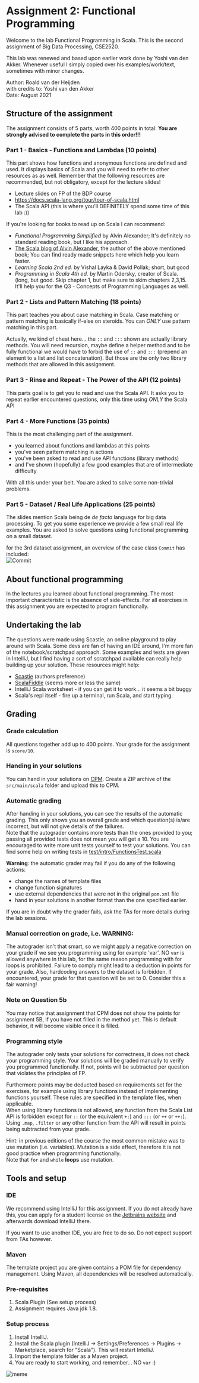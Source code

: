 # Assignment 2: Functional Programming
Welcome to the lab Functional Programming in Scala. This is the second
assignment of Big Data Processing, CSE2520.  

This lab was renewed and based upon earlier work done by Yoshi van den Akker. Whenever useful I simply copied over his
examples/work/text, sometimes with minor changes.

Author: Roald van der Heijden  
with credits to: Yoshi van den Akker  
Date: August 2021


## Structure of the assignment
The assignment consists of 5 parts, worth 400 points in total:
**You are strongly advised to complete the parts in this order!!!**


### Part 1 - Basics - Functions and Lambdas (10 points)

This part shows how functions and anonymous functions are defined and used.
It displays basics of Scala and you will need to refer to other resources as
as well. Remember that the following resources are recommended, but not obligatory, except for the
lecture slides!
- Lecture slides on FP of the BDP course
- https://docs.scala-lang.org/tour/tour-of-scala.html
- The Scala API (this is where you'll DEFINITELY spend some time of this lab :))

If you're looking for books to read up on Scala I can recommend:
- *Functional Programming Simplified* by Alvin Alexander; It's definitely no
standard reading book, but I like his approach.
- [The Scala blog of Alvin Alexander](https://alvinalexander.com/scala/), the author of the above mentioned book; You can 
find ready made snippets here which help you learn faster.
- *Learning Scala 2nd ed.* by Vishal Layka & David Pollak; short, but good
- *Programming in Scala 4th ed.* by Martin Odersky, creator of Scala. (long, but
good. Skip chapter 1, but make sure to skim chapters 2,3,15. It'll help you for 
the Q3 - Concepts of Programming Languages as well.

### Part 2 - Lists and Pattern Matching (18 points)
This part teaches you about case matching in Scala. Case matching or pattern 
matching is basically if-else on steroids. You can *ONLY* use pattern matching in this part.  

Actually, we kind of cheat here... the `::` and `:::` shown are actually library
methods. You will need recursion, maybe define a helper method and to be fully 
functional we would have to forbid the use of `::` and `:::` (prepend an 
element to a list and list concatenation). But those are the only two library methods that are allowed in this assignment.  

### Part 3 - Rinse and Repeat - The Power of the API (12 points)
This parts goal is to get you to read and use the Scala API. It asks you to 
repeat earlier encountered questions, only this time using *ONLY* the Scala API

### Part 4 - More Functions (35 points)
This is the most challenging part of the assignment.
- you learned about functions and lambdas at this points
- you've seen pattern matching in actions
- you've been asked to read and use API functions (library methods)
- and I've shown (hopefully) a few good examples that are of intermediate difficulty

With all this under your belt. You are asked to solve some non-trivial problems.

### Part 5 - Dataset / Real Life Applications (25 points)

The slides mention Scala being de *de facto* language for big data processing.
To get you some experience we provide a few small real life examples. You are 
asked to solve questions using functional programming on a small dataset.

for the 3rd dataset assignment, an overview of the case class `Commit` has  
included:  
![Commit](Commit.png)


## About functional programming
In the lectures you learned about functional programming.
The most important characteristic is the absence of side-effects.
For all exercises in this assignment you are expected to program functionally.

## Undertaking the lab
The questions were made using Scastie, an online playground to play around
with Scala. Some devs are fan of having an IDE around, I'm more fan of the 
notebook/scratchpad approach. Some examples and tests are given in IntelliJ,
but I find having a sort of scratchpad available can really help building up 
your solution. These resources might help:
- [Scastie](https://scastie.scala-lang.org/) (authors preference)
- [ScalaFiddle](https://scalafiddle.io/) (seems more or less the same)
- IntelliJ Scala worksheet - if you can get it to work... it seems a bit buggy
- Scala's repl itself - fire up a terminal, run Scala, and start typing.

## Grading
### Grade calculation
All questions together add up to 400 points. Your grade for the assignment is `score/10`.

### Handing in your solutions
You can hand in your solutions on [CPM](https://cpm.ewi.tudelft.nl).
Create a ZIP archive of the `src/main/scala` folder and upload this to CPM.

### Automatic grading
After handing in your solutions, you can see the results of the automatic grading.
This only shows you an overall grade and which question(s) is/are incorrect,
but will not give details of the failures.\
Note that the autograder contains more tests than the ones provided to you;
passing all provided tests does not mean you will get a 10.
You are encouraged to write more unit tests yourself to test your solutions.
You can find some help on writing tests in [test/intro/FunctionsTest.scala](<src/test/scala/intro/FunctionsTest.scala>)

**Warning**: the automatic grader may fail if you do any of the following actions:
- change the names of template files
- change function signatures
- use external dependencies that were not in the original `pom.xml` file
- hand in your solutions in another format than the one specified earlier.

If you are in doubt why the grader fails, ask the TAs for more details during the lab sessions.

### Manual correction on grade, i.e.  WARNING:
The autograder isn't that smart, so we might apply a negative correction on your grade
if we see you programming using for example 'var'. NO `var` is allowed anywhere in this lab,
for the same reason programming with for loops is prohibited. Failure to comply might lead to a deduction
in points for your grade. Also, hardcoding answers to the dataset is forbidden. If encountered, your grade for that
question will be set to 0. Consider this a fair warning!


### Note on Question 5b
You may notice that assignment that CPM does not show the points for assignment 5B,
if you have not filled in the method yet. This is default behavior,
it will become visible once it is filled.

### Programming style
The autograder only tests your solutions for correctness, it does not check your programming style.
Your solutions will be graded manually to verify you programmed functionally.
If not, points will be subtracted per question that violates the principles of FP.

Furthermore points may be deducted based on requirements set for the exercises, for example using library functions instead of implementing functions yourself.
These rules are specified in the template files, when applicable.\
When using library functions is not allowed, any function from the Scala List API is forbidden
except for `::` (or the equivalent `+:`) and `:::` (or `++` or `++:`).
Using `.map`, `.filter` or any other function from the API will result in points being subtracted from your grade.

Hint: in previous editions of the course the most common mistake was to use mutation (i.e. variables).
Mutation is a side effect, therefore it is not good practice when programming functionally.\
Note that `for` and `while` **loops** use mutation.

## Tools and setup

### IDE
We recommend using IntelliJ for this assignment. If you do not already have this, you can apply for a student license on the [Jetbrains website](https://www.jetbrains.com/student/) and afterwards download IntelliJ there.

If you want to use another IDE, you are free to do so. Do not expect support from TAs however.

### Maven
The template project you are given contains a POM file for dependency management.
Using Maven, all dependencies will be resolved automatically.

### Pre-requisites
1. Scala Plugin (See setup process)
2. Assignment requires Java jdk 1.8.

### Setup process
1. Install IntelliJ.
2. Install the Scala plugin (IntelliJ -> Settings/Preferences -> Plugins -> Marketplace, search for "Scala"). This will restart IntelliJ.
3. Import the template folder as a Maven project.
4. You are ready to start working, and remember... NO `var` :)

![meme](meme.png)
